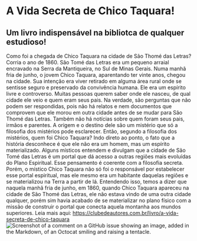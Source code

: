 # A Vida Secreta de Chico Taquara!
## Um livro indispensável na bibliotca de qualquer estudioso!
Como foi a chegada de Chico Taquara na cidade de São Thomé das Letras? Corria o ano de 1860. São Tomé das Letras era um pequeno arraial encravado na Serra da Mantiqueira, no Sul de Minas Gerais. Numa manhã fria de junho, o jovem Chico Taquara, aparentando ter vinte anos, chegou na cidade. Sua intenção era viver retirado em alguma área rural onde se sentisse seguro e preservado da convivência humana. Ele era um espírito livre e controverso. Muitas pessoas querem saber onde ele nasceu, de qual cidade ele veio e quem eram seus pais. Na verdade, são perguntas que não podem ser respondidas, pois não há relatos e nem documentos que comprovem que ele morou em outra cidade antes de se mudar para São Thomé das Letras. Também não há notícias sobre quem foram seus pais, irmãos e parentes. A origem e o destino dele são um mistério que só a filosofia dos mistérios pode esclarecer. Então, segundo a filosofia dos mistérios, quem foi Chico Taquara? Indo direto ao ponto, o fato que a história desconhece é que ele não era um homem, mas um espírito materializado. Alguns místicos entendem e divulgam que a cidade de São Tomé das Letras é um portal que dá acesso a outras regiões mais evoluídas do Plano Espiritual. Esse pensamento é coerente com a filosofia secreta. Porém, o místico Chico Taquara não só foi o responsável por estabelecer esse portal espiritual, mas ele mesmo era um habitante daquelas regiões e se materializou na Terra a partir de lá. Entendendo isso, temos a dizer que naquela manhã fria de junho, em 1860, quando Chico Taquara apareceu na cidade de São Thomé das Letras, ele não estava vindo de uma outra cidade qualquer, porém sim havia acabado de se materializar no plano físico com a missão de construir o portal que conecta aquela montanha aos mundos superiores.
Leia mais aqui:
https://clubedeautores.com.br/livro/a-vida-secreta-de-chico-taquara
![Screenshot of a comment on a GitHub issue showing an image, added in the Markdown, of an Octocat smiling and raising a tentacle.](https://blogger.googleusercontent.com/img/b/R29vZ2xl/AVvXsEi6GdNT5PCLbT-kHkyLg4XsQttF4uFTJ4EaPHT3dNnfTGIs53gshcS_jLLCNWl0TBUAAAmSuT24hlp5QXgHFIMp7ReS3j_LRk2KYIWp9ZozNd29MWXUGNf8gT2TVhr7Vv9lE6RIwEp3btHUUPRvZleHXPaEu2iRyI1MU6B--m783oBWDaae0xwPP1iWXJEk/s320/vida-de-chico-taquara.png)


